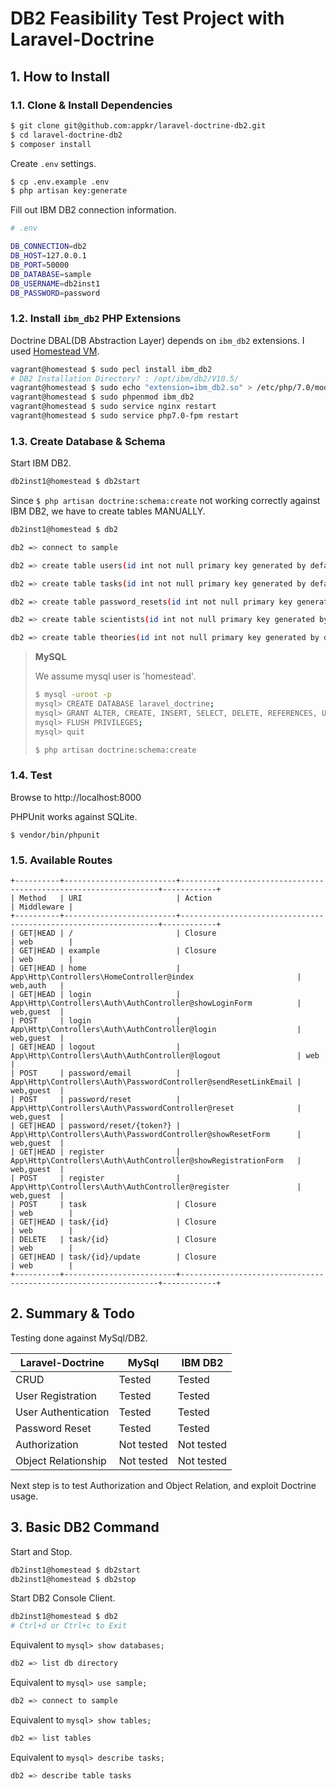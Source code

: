 # DB2 Feasibility Test Project with Laravel-Doctrine

## 1. How to Install

### 1.1. Clone & Install Dependencies

```sh
$ git clone git@github.com:appkr/laravel-doctrine-db2.git
$ cd laravel-doctrine-db2 
$ composer install
```

Create `.env` settings.

```sh
$ cp .env.example .env
$ php artisan key:generate
```

Fill out IBM DB2 connection information.

```sh
# .env

DB_CONNECTION=db2
DB_HOST=127.0.0.1
DB_PORT=50000
DB_DATABASE=sample
DB_USERNAME=db2inst1
DB_PASSWORD=password
```

### 1.2. Install `ibm_db2` PHP Extensions

Doctrine DBAL(DB Abstraction Layer) depends on `ibm_db2` extensions. I used [Homestead VM](https://laravel.com/docs/5.2/homestead).

```sh
vagrant@homestead $ sudo pecl install ibm_db2
# DB2 Installation Directory? : /opt/ibm/db2/V10.5/
vagrant@homestead $ sudo echo "extension=ibm_db2.so" > /etc/php/7.0/mods-available/ibm_db2.ini
vagrant@homestead $ sudo phpenmod ibm_db2
vagrant@homestead $ sudo service nginx restart
vagrant@homestead $ sudo service php7.0-fpm restart
```

### 1.3. Create Database & Schema

Start IBM DB2.

```sh
db2inst1@homestead $ db2start
```

Since `$ php artisan doctrine:schema:create` not working correctly against IBM DB2, we have to create tables MANUALLY.

```sh
db2inst1@homestead $ db2

db2 => connect to sample

db2 => create table users(id int not null primary key generated by default as identity(start with 1, increment by 1), name varchar(255), email varchar(255), password varchar(60), remember_token varchar(255), created_at timestamp, updated_at timestamp)

db2 => create table tasks(id int not null primary key generated by default as identity(start with 1, increment by 1), name varchar(255), created_at timestamp, updated_at timestamp)

db2 => create table password_resets(id int not null primary key generated by default as identity(start with 1, increment by 1), email varchar(255), token varchar(255), created_at timestamp)

db2 => create table scientists(id int not null primary key generated by default as identity(start with 1, increment by 1), firstname varchar(255), lastname varchar(255), created_at timestamp, updated_at timestamp)

db2 => create table theories(id int not null primary key generated by default as identity(start with 1, increment by 1), scientist_id int not null, title varchar(255), created_at timestamp, updated_at timestamp)
```

> **MySQL**
> 
> We assume mysql user is 'homestead'.
> 
> ```sh
> $ mysql -uroot -p
> mysql> CREATE DATABASE laravel_doctrine;
> mysql> GRANT ALTER, CREATE, INSERT, SELECT, DELETE, REFERENCES, UPDATE, DROP, EXECUTE, LOCK TABLES, INDEX ON laravel_doctrine.* TO 'homestead';
> mysql> FLUSH PRIVILEGES;
> mysql> quit
> ```
> 
> ```sh
> $ php artisan doctrine:schema:create
> ```

### 1.4. Test

Browse to http://localhost:8000

PHPUnit works against SQLite. 

```
$ vendor/bin/phpunit
```

### 1.5. Available Routes

```
+----------+-------------------------+-----------------------------------------------------------------+------------+
| Method   | URI                     | Action                                                          | Middleware |
+----------+-------------------------+-----------------------------------------------------------------+------------+
| GET|HEAD | /                       | Closure                                                         | web        |
| GET|HEAD | example                 | Closure                                                         | web        |
| GET|HEAD | home                    | App\Http\Controllers\HomeController@index                       | web,auth   |
| GET|HEAD | login                   | App\Http\Controllers\Auth\AuthController@showLoginForm          | web,guest  |
| POST     | login                   | App\Http\Controllers\Auth\AuthController@login                  | web,guest  |
| GET|HEAD | logout                  | App\Http\Controllers\Auth\AuthController@logout                 | web        |
| POST     | password/email          | App\Http\Controllers\Auth\PasswordController@sendResetLinkEmail | web,guest  |
| POST     | password/reset          | App\Http\Controllers\Auth\PasswordController@reset              | web,guest  |
| GET|HEAD | password/reset/{token?} | App\Http\Controllers\Auth\PasswordController@showResetForm      | web,guest  |
| GET|HEAD | register                | App\Http\Controllers\Auth\AuthController@showRegistrationForm   | web,guest  |
| POST     | register                | App\Http\Controllers\Auth\AuthController@register               | web,guest  |
| POST     | task                    | Closure                                                         | web        |
| GET|HEAD | task/{id}               | Closure                                                         | web        |
| DELETE   | task/{id}               | Closure                                                         | web        |
| GET|HEAD | task/{id}/update        | Closure                                                         | web        |
+----------+-------------------------+-----------------------------------------------------------------+------------+
```

## 2. Summary & Todo

Testing done against MySql/DB2. 

Laravel-Doctrine|MySql|IBM DB2
---|---|---
CRUD|Tested|Tested
User Registration|Tested|Tested
User Authentication|Tested|Tested
Password Reset|Tested|Tested
Authorization|Not tested|Not tested
Object Relationship|Not tested|Not tested

Next step is to test Authorization and Object Relation, and exploit Doctrine usage.

## 3. Basic DB2 Command

Start and Stop.

```sh
db2inst1@homestead $ db2start
db2inst1@homestead $ db2stop
```

Start DB2 Console Client.

```sh
db2inst1@homestead $ db2
# Ctrl+d or Ctrl+c to Exit
```

Equivalent to `mysql> show databases;`

```sh
db2 => list db directory
```

Equivalent to `mysql> use sample;`

```sh
db2 => connect to sample
```

Equivalent to `mysql> show tables;`

```sh
db2 => list tables
```

Equivalent to `mysql> describe tasks;`

```sh
db2 => describe table tasks
```